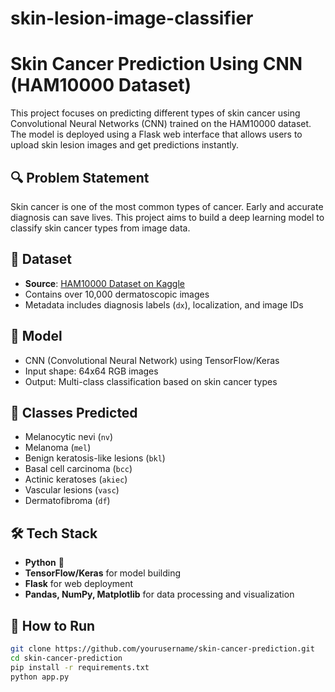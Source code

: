 # skin-lesion-image-classifier


# Skin Cancer Prediction Using CNN (HAM10000 Dataset)

This project focuses on predicting different types of skin cancer using Convolutional Neural Networks (CNN) trained on the HAM10000 dataset. The model is deployed using a Flask web interface that allows users to upload skin lesion images and get predictions instantly.

## 🔍 Problem Statement
Skin cancer is one of the most common types of cancer. Early and accurate diagnosis can save lives. This project aims to build a deep learning model to classify skin cancer types from image data.

## 📁 Dataset
- **Source**: [HAM10000 Dataset on Kaggle](https://www.kaggle.com/datasets/kmader/skin-cancer-mnist-ham10000)
- Contains over 10,000 dermatoscopic images
- Metadata includes diagnosis labels (`dx`), localization, and image IDs

## 🧠 Model
- CNN (Convolutional Neural Network) using TensorFlow/Keras
- Input shape: 64x64 RGB images
- Output: Multi-class classification based on skin cancer types

## 🧪 Classes Predicted
- Melanocytic nevi (`nv`)
- Melanoma (`mel`)
- Benign keratosis-like lesions (`bkl`)
- Basal cell carcinoma (`bcc`)
- Actinic keratoses (`akiec`)
- Vascular lesions (`vasc`)
- Dermatofibroma (`df`)

## 🛠️ Tech Stack
- **Python** 🐍
- **TensorFlow/Keras** for model building
- **Flask** for web deployment
- **Pandas, NumPy, Matplotlib** for data processing and visualization

## 🚀 How to Run
```bash
git clone https://github.com/yourusername/skin-cancer-prediction.git
cd skin-cancer-prediction
pip install -r requirements.txt
python app.py

